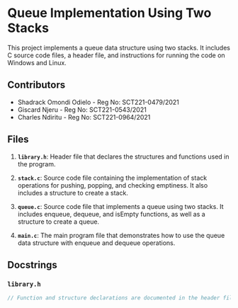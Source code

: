 # Queue Implementation Using Two Stacks

This project implements a queue data structure using two stacks. It includes C source code files, a header file, and instructions for running the code on Windows and Linux.

## Contributors
- Shadrack Omondi Odielo - Reg No: SCT221-0479/2021
- Giscard Njeru - Reg No: SCT221-0543/2021
- Charles Ndiritu - Reg No: SCT221-0964/2021

## Files

1. **`library.h`**: Header file that declares the structures and functions used in the program.

2. **`stack.c`**: Source code file containing the implementation of stack operations for pushing, popping, and checking emptiness. It also includes a structure to create a stack.

3. **`queue.c`**: Source code file that implements a queue using two stacks. It includes enqueue, dequeue, and isEmpty functions, as well as a structure to create a queue.

4. **`main.c`**: The main program file that demonstrates how to use the queue data structure with enqueue and dequeue operations.

## Docstrings

### `library.h`

```c
// Function and structure declarations are documented in the header file.

